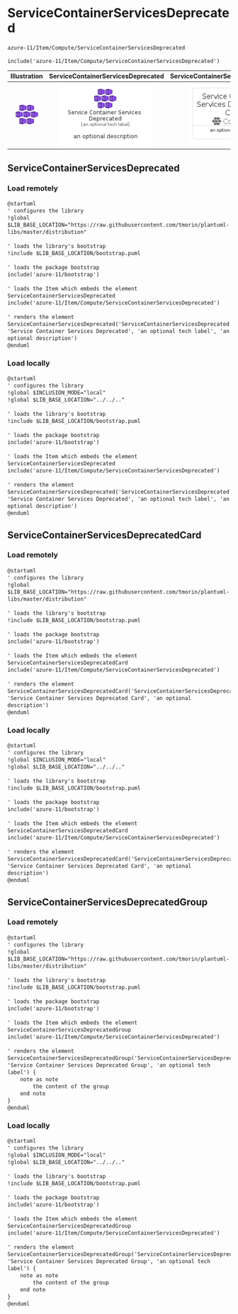 # ServiceContainerServicesDeprecated


```text
azure-11/Item/Compute/ServiceContainerServicesDeprecated
```

```text
include('azure-11/Item/Compute/ServiceContainerServicesDeprecated')
```



| Illustration | ServiceContainerServicesDeprecated | ServiceContainerServicesDeprecatedCard | ServiceContainerServicesDeprecatedGroup |
| :---: | :---: | :---: | :---: |
| ![illustration for Illustration](../../../azure-11/Item/Compute/ServiceContainerServicesDeprecated.png) | ![illustration for ServiceContainerServicesDeprecated](../../../azure-11/Item/Compute/ServiceContainerServicesDeprecated.Local.png) | ![illustration for ServiceContainerServicesDeprecatedCard](../../../azure-11/Item/Compute/ServiceContainerServicesDeprecatedCard.Local.png) | ![illustration for ServiceContainerServicesDeprecatedGroup](../../../azure-11/Item/Compute/ServiceContainerServicesDeprecatedGroup.Local.png) |




## ServiceContainerServicesDeprecated

### Load remotely
```plantuml
@startuml
' configures the library
!global $LIB_BASE_LOCATION="https://raw.githubusercontent.com/tmorin/plantuml-libs/master/distribution"

' loads the library's bootstrap
!include $LIB_BASE_LOCATION/bootstrap.puml

' loads the package bootstrap
include('azure-11/bootstrap')

' loads the Item which embeds the element ServiceContainerServicesDeprecated
include('azure-11/Item/Compute/ServiceContainerServicesDeprecated')

' renders the element
ServiceContainerServicesDeprecated('ServiceContainerServicesDeprecated', 'Service Container Services Deprecated', 'an optional tech label', 'an optional description')
@enduml
```

### Load locally
```plantuml
@startuml
' configures the library
!global $INCLUSION_MODE="local"
!global $LIB_BASE_LOCATION="../../.."

' loads the library's bootstrap
!include $LIB_BASE_LOCATION/bootstrap.puml

' loads the package bootstrap
include('azure-11/bootstrap')

' loads the Item which embeds the element ServiceContainerServicesDeprecated
include('azure-11/Item/Compute/ServiceContainerServicesDeprecated')

' renders the element
ServiceContainerServicesDeprecated('ServiceContainerServicesDeprecated', 'Service Container Services Deprecated', 'an optional tech label', 'an optional description')
@enduml
```

## ServiceContainerServicesDeprecatedCard

### Load remotely
```plantuml
@startuml
' configures the library
!global $LIB_BASE_LOCATION="https://raw.githubusercontent.com/tmorin/plantuml-libs/master/distribution"

' loads the library's bootstrap
!include $LIB_BASE_LOCATION/bootstrap.puml

' loads the package bootstrap
include('azure-11/bootstrap')

' loads the Item which embeds the element ServiceContainerServicesDeprecatedCard
include('azure-11/Item/Compute/ServiceContainerServicesDeprecated')

' renders the element
ServiceContainerServicesDeprecatedCard('ServiceContainerServicesDeprecatedCard', 'Service Container Services Deprecated Card', 'an optional description')
@enduml
```

### Load locally
```plantuml
@startuml
' configures the library
!global $INCLUSION_MODE="local"
!global $LIB_BASE_LOCATION="../../.."

' loads the library's bootstrap
!include $LIB_BASE_LOCATION/bootstrap.puml

' loads the package bootstrap
include('azure-11/bootstrap')

' loads the Item which embeds the element ServiceContainerServicesDeprecatedCard
include('azure-11/Item/Compute/ServiceContainerServicesDeprecated')

' renders the element
ServiceContainerServicesDeprecatedCard('ServiceContainerServicesDeprecatedCard', 'Service Container Services Deprecated Card', 'an optional description')
@enduml
```

## ServiceContainerServicesDeprecatedGroup

### Load remotely
```plantuml
@startuml
' configures the library
!global $LIB_BASE_LOCATION="https://raw.githubusercontent.com/tmorin/plantuml-libs/master/distribution"

' loads the library's bootstrap
!include $LIB_BASE_LOCATION/bootstrap.puml

' loads the package bootstrap
include('azure-11/bootstrap')

' loads the Item which embeds the element ServiceContainerServicesDeprecatedGroup
include('azure-11/Item/Compute/ServiceContainerServicesDeprecated')

' renders the element
ServiceContainerServicesDeprecatedGroup('ServiceContainerServicesDeprecatedGroup', 'Service Container Services Deprecated Group', 'an optional tech label') {
    note as note
        the content of the group
    end note
}
@enduml
```

### Load locally
```plantuml
@startuml
' configures the library
!global $INCLUSION_MODE="local"
!global $LIB_BASE_LOCATION="../../.."

' loads the library's bootstrap
!include $LIB_BASE_LOCATION/bootstrap.puml

' loads the package bootstrap
include('azure-11/bootstrap')

' loads the Item which embeds the element ServiceContainerServicesDeprecatedGroup
include('azure-11/Item/Compute/ServiceContainerServicesDeprecated')

' renders the element
ServiceContainerServicesDeprecatedGroup('ServiceContainerServicesDeprecatedGroup', 'Service Container Services Deprecated Group', 'an optional tech label') {
    note as note
        the content of the group
    end note
}
@enduml
```

